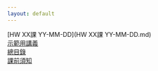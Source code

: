 ```yaml
---
layout: default
---
```

[HW XX課 YY-MM-DD](HW XX課 YY-MM-DD.md)  
[示範用講義](示範用講義.md)  
[總目錄](總目錄.md)  
[課前須知](課前須知.md)  

